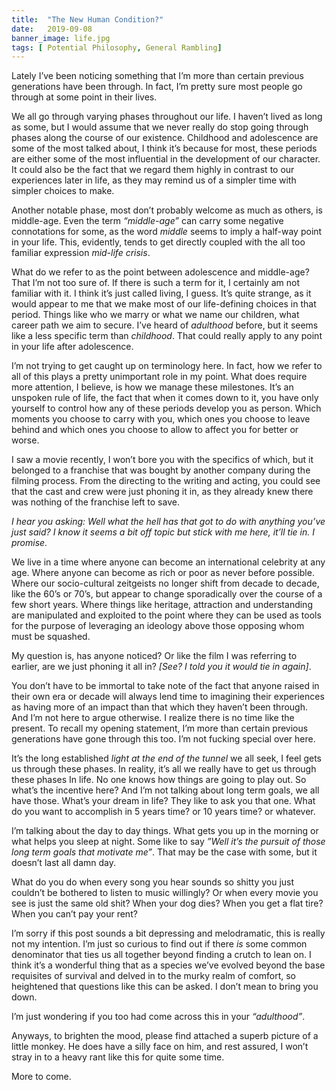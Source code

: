 ```yaml
---
title:  "The New Human Condition?"
date:   2019-09-08
banner_image: life.jpg
tags: [ Potential Philosophy, General Rambling]
---
```


Lately I’ve been noticing something that I’m more than certain previous generations have been through. In fact, I’m pretty sure most people go through at some point in their lives. 

<!--more-->

We all go through varying phases throughout our life. I haven’t lived as long as some, but I would assume that we never really do stop going through phases along the course of our existence. Childhood and adolescence are some of the most talked about, I think it’s because for most, these periods are either some of the most influential in the development of our character. It could also be the fact that we regard them highly in contrast to our experiences later in life, as they may remind us of a simpler time with simpler choices to make. 

Another notable phase, most don’t probably welcome as much as others, is middle-age. Even the term *“middle-age”* can carry some negative connotations for some, as the word *middle* seems to imply a half-way point in your life. This, evidently, tends to get directly coupled with the all too familiar expression *mid-life crisis*. 


What do we refer to as the point between adolescence and middle-age? That I’m not too sure of. If there is such a term for it, I certainly am not familiar with it. I think it’s just called living, I guess. It’s quite strange, as it would appear to me that we make most of our life-defining choices in that period. Things like who we marry or what we name our children, what career path we aim to secure. I’ve heard of *adulthood* before, but it seems like a less specific term than *childhood*. That could really apply to any point in your life after adolescence.

I’m not trying to get caught up on terminology here. In fact, how we refer to all of this plays a pretty unimportant role in my point. What does require more attention, I believe, is how we manage these milestones. It’s an unspoken rule of life, the fact that when it comes down to it, you have only yourself to control how any of these periods develop you as person. Which moments you choose to carry with you, which ones you choose to leave behind and which ones you choose to allow to affect you for better or worse. 


I saw a movie recently, I won’t bore you with the specifics of which, but it belonged to a franchise that was bought by another company during the filming process. From the directing to the writing and acting, you could see that the cast and crew were just phoning it in, as they already knew there was nothing of the franchise left to save. 

*I hear you asking: Well what the hell has that got to do with anything you’ve just said? I know it seems a bit off topic but stick with me here, it’ll tie in. I promise.*

 We live in a time where anyone can become an international celebrity at any age. Where anyone can become as rich or poor as never before possible. Where our socio-cultural zeitgeists no longer shift from decade to decade, like the 60’s or 70’s, but appear to change sporadically over the course of a few short years. Where things like heritage, attraction and understanding are manipulated and exploited to the point where they can be used as tools for the purpose of leveraging an ideology above those opposing whom must be squashed. 

My question is, has anyone noticed? Or like the film I was referring to earlier, are we just phoning it all in? *[See? I told you it would tie in again]*.


You don’t have to be immortal to take note of the fact that anyone raised in their own era or decade will always lend time to imagining their experiences as having more of an impact than that which they haven’t been through. And I’m not here to argue otherwise. I realize there is no time like the present. To recall my opening statement, I’m more than certain previous generations have gone through this too. I’m not fucking special over here.


It’s the long established *light at the end of the tunnel* we all seek, I feel gets us through these phases. In reality, it’s all we really have to get us through these phases In life. No one knows how things are going to play out. So what’s the incentive here? And I’m not talking about long term goals, we all have those. What’s your dream in life? They like to ask you that one. What do you want to accomplish in 5 years time? or 10 years time? or whatever.

I’m talking about the day to day things. What gets you up in the morning or what helps you sleep at night. Some like to say *”Well it’s the pursuit of those long term goals that motivate me”*. That may be the case with some, but it doesn’t last all damn day.

What do you do when every song you hear sounds so shitty you just couldn’t be bothered to listen to music willingly? Or when every movie you see is just the same old shit? When your dog dies? When you get a flat tire?  When you can’t pay your rent? 


I’m sorry if this post sounds a bit depressing and melodramatic, this is really not my intention. I’m just so curious to find out if there *is* some common denominator that ties us all together beyond finding a crutch to lean on. I think it’s a wonderful thing that as a species we’ve evolved beyond the base requisites of survival and delved in to the murky realm of comfort, so heightened that questions like this can be asked. I don’t mean to bring you down. 

I’m just wondering if you too had come across this in your *“adulthood”*.


Anyways, to brighten the mood, please find attached a superb picture of a little monkey. He does have a silly face on him, and rest assured, I won’t stray in to a heavy rant like this for quite some time. 

More to come.

